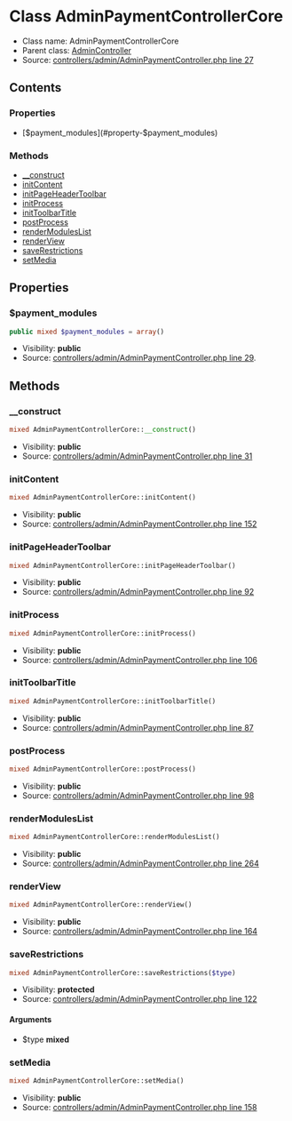 Class AdminPaymentControllerCore
=====================





* Class name: AdminPaymentControllerCore
* Parent class: [AdminController](class.AdminControllerCore.md)
* Source: [controllers/admin/AdminPaymentController.php line 27](https://github.com/PrestaShop/PrestaShop/blob/1.6.0.14/controllers/admin/AdminPaymentController.php#L27)


Contents
--------


### Properties

* [$payment_modules](#property-$payment_modules)

### Methods

* [__construct](#method-__construct)
* [initContent](#method-initContent)
* [initPageHeaderToolbar](#method-initPageHeaderToolbar)
* [initProcess](#method-initProcess)
* [initToolbarTitle](#method-initToolbarTitle)
* [postProcess](#method-postProcess)
* [renderModulesList](#method-renderModulesList)
* [renderView](#method-renderView)
* [saveRestrictions](#method-saveRestrictions)
* [setMedia](#method-setMedia)




Properties
----------


### <a name="property-$payment_modules"></a>$payment_modules

```php
public mixed $payment_modules = array()
```





* Visibility: **public**
* Source: [controllers/admin/AdminPaymentController.php line 29](https://github.com/PrestaShop/PrestaShop/blob/1.6.0.14/controllers/admin/AdminPaymentController.php#L29).


Methods
-------


### <a name="method-__construct"></a>__construct

```php
mixed AdminPaymentControllerCore::__construct()
```





* Visibility: **public**
* Source: [controllers/admin/AdminPaymentController.php line 31](https://github.com/PrestaShop/PrestaShop/blob/1.6.0.14/controllers/admin/AdminPaymentController.php#L31)




### <a name="method-initContent"></a>initContent

```php
mixed AdminPaymentControllerCore::initContent()
```





* Visibility: **public**
* Source: [controllers/admin/AdminPaymentController.php line 152](https://github.com/PrestaShop/PrestaShop/blob/1.6.0.14/controllers/admin/AdminPaymentController.php#L152)




### <a name="method-initPageHeaderToolbar"></a>initPageHeaderToolbar

```php
mixed AdminPaymentControllerCore::initPageHeaderToolbar()
```





* Visibility: **public**
* Source: [controllers/admin/AdminPaymentController.php line 92](https://github.com/PrestaShop/PrestaShop/blob/1.6.0.14/controllers/admin/AdminPaymentController.php#L92)




### <a name="method-initProcess"></a>initProcess

```php
mixed AdminPaymentControllerCore::initProcess()
```





* Visibility: **public**
* Source: [controllers/admin/AdminPaymentController.php line 106](https://github.com/PrestaShop/PrestaShop/blob/1.6.0.14/controllers/admin/AdminPaymentController.php#L106)




### <a name="method-initToolbarTitle"></a>initToolbarTitle

```php
mixed AdminPaymentControllerCore::initToolbarTitle()
```





* Visibility: **public**
* Source: [controllers/admin/AdminPaymentController.php line 87](https://github.com/PrestaShop/PrestaShop/blob/1.6.0.14/controllers/admin/AdminPaymentController.php#L87)




### <a name="method-postProcess"></a>postProcess

```php
mixed AdminPaymentControllerCore::postProcess()
```





* Visibility: **public**
* Source: [controllers/admin/AdminPaymentController.php line 98](https://github.com/PrestaShop/PrestaShop/blob/1.6.0.14/controllers/admin/AdminPaymentController.php#L98)




### <a name="method-renderModulesList"></a>renderModulesList

```php
mixed AdminPaymentControllerCore::renderModulesList()
```





* Visibility: **public**
* Source: [controllers/admin/AdminPaymentController.php line 264](https://github.com/PrestaShop/PrestaShop/blob/1.6.0.14/controllers/admin/AdminPaymentController.php#L264)




### <a name="method-renderView"></a>renderView

```php
mixed AdminPaymentControllerCore::renderView()
```





* Visibility: **public**
* Source: [controllers/admin/AdminPaymentController.php line 164](https://github.com/PrestaShop/PrestaShop/blob/1.6.0.14/controllers/admin/AdminPaymentController.php#L164)




### <a name="method-saveRestrictions"></a>saveRestrictions

```php
mixed AdminPaymentControllerCore::saveRestrictions($type)
```





* Visibility: **protected**
* Source: [controllers/admin/AdminPaymentController.php line 122](https://github.com/PrestaShop/PrestaShop/blob/1.6.0.14/controllers/admin/AdminPaymentController.php#L122)


#### Arguments
* $type **mixed**



### <a name="method-setMedia"></a>setMedia

```php
mixed AdminPaymentControllerCore::setMedia()
```





* Visibility: **public**
* Source: [controllers/admin/AdminPaymentController.php line 158](https://github.com/PrestaShop/PrestaShop/blob/1.6.0.14/controllers/admin/AdminPaymentController.php#L158)



